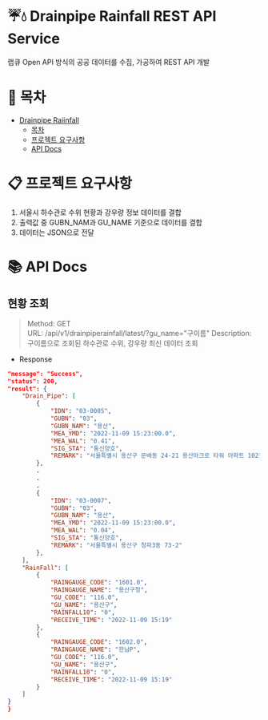 # :umbrella::droplet: Drainpipe Rainfall REST API Service
랩큐 Open API 방식의 공공 데이터를 수집, 가공하여 REST API 개발

# :bookmark_tabs: 목차
* [Drainpipe Raiinfall](#Drainpipe-Rainfall-REST-API)
  * [목차](#목차)
  * [프로젝트 요구사항](#프로젝트-요구사항)
  * [API Docs](#api-docs)


# :clipboard: 프로젝트 요구사항
1. 서울시 하수관로 수위 현황과 강우량 정보 데이터를 결합
2. 출력값 중 GUBN_NAM과 GU_NAME 기준으로 데이터를 결합
3. 데이터는 JSON으로 전달

# :books: API Docs
## 현황 조회
> Method: GET<br>
URL: /api/v1/drainpiperainfall/latest/?gu_name="구이름"
Description: 구이름으로 조회된 하수관로 수위, 강우량 최신 데이터 조회
* Response
```json
"message": "Success",
"status": 200,
"result": {
    "Drain_Pipe": [
        {
            "IDN": "03-0005",
            "GUBN": "03",
            "GUBN_NAM": "용산",
            "MEA_YMD": "2022-11-09 15:23:00.0",
            "MEA_WAL": "0.41",
            "SIG_STA": "통신양호",
            "REMARK": "서울특별시 용산구 문배동 24-21 용산아크로 타워 아파트 102동 201동 사이 도로에 위치"
        },
        .
        .
        .
        {
            "IDN": "03-0007",
            "GUBN": "03",
            "GUBN_NAM": "용산",
            "MEA_YMD": "2022-11-09 15:23:00.0",
            "MEA_WAL": "0.04",
            "SIG_STA": "통신양호",
            "REMARK": "서울특별시 용산구 청파3동 73-2"
        },
    ],
    "RainFall": [
        {
            "RAINGAUGE_CODE": "1601.0",
            "RAINGAUGE_NAME": "용산구청",
            "GU_CODE": "116.0",
            "GU_NAME": "용산구",
            "RAINFALL10": "0",
            "RECEIVE_TIME": "2022-11-09 15:19"
        },
        {
            "RAINGAUGE_CODE": "1602.0",
            "RAINGAUGE_NAME": "한남P",
            "GU_CODE": "116.0",
            "GU_NAME": "용산구",
            "RAINFALL10": "0",
            "RECEIVE_TIME": "2022-11-09 15:19"
        }
    ]
}
}
```